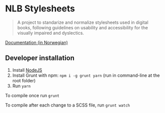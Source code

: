 # NLB Stylesheets

> A project to standarize and normalize stylesheets used in digital books, following guidelines on usability and accessibility for the visually impaired and dyslectics.

[Documentation (in Norwegian)](https://nlbdev.github.io/nlb-scss/)

## Developer installation

1. Install [NodeJS](https://nodejs.org/en/)
2. Install Grunt with npm: `npm i -g grunt yarn` (run in command-line at the root folder)
3. Run `yarn`

To compile once run `grunt`

To compile after each change to a SCSS file, run `grunt watch`
